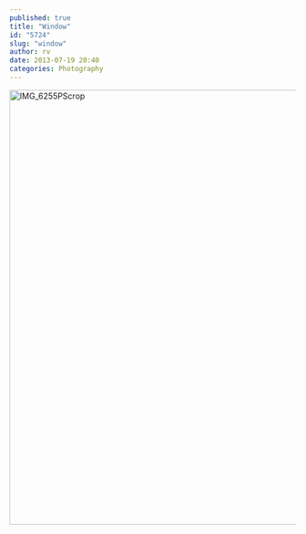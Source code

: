 ```yaml
---
published: true
title: "Window"
id: "5724"
slug: "window"
author: rv
date: 2013-07-19 20:40
categories: Photography
---
```

<a href="https://s3.amazonaws.com/cfwblog/uploads/2013/07/IMG_6255PScrop.jpg"><img class="aligncenter size-large wp-image-5945" alt="IMG_6255PScrop" src="https://s3.amazonaws.com/cfwblog/uploads/2013/07/IMG_6255PScrop-600x762.jpg" width="600" height="762" /></a>